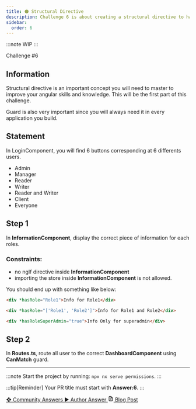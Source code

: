 ```yaml
---
title: 🟠 Structural Directive
description: Challenge 6 is about creating a structural directive to handle permissions
sidebar:
  order: 6
---
```


:::note
WIP
:::

<div class="chip">Challenge #6</div>

## Information

Structural directive is an important concept you will need to master to improve your angular skills and knowledge. This will be the first part of this challenge.

Guard is also very important since you will always need it in every application you build.

## Statement

In LoginComponent, you will find 6 buttons corresponding at 6 differents users.

- Admin
- Manager
- Reader
- Writer
- Reader and Writer
- Client
- Everyone

## Step 1

In **InformationComponent**, display the correct piece of information for each roles.

### Constraints:

- no ngIf directive inside **InformationComponent**
- importing the store inside **InformationComponent** is not allowed.

You should end up with something like below:

```html
<div *hasRole="Role1">Info for Role1</div>
```

```html
<div *hasRole="['Role1', 'Role2']">Info for Role1 and Role2</div>
```

```html
<div *hasRoleSuperAdmin="true">Info Only for superadmin</div>
```

## Step 2

In **Routes.ts**, route all user to the correct **DashboardComponent** using **CanMatch** guard.

---

:::note
Start the project by running: `npx nx serve permissions`.
:::

:::tip[Reminder]
Your PR title must start with <b>Answer:6</b>.
:::

<div class="article-footer">
  <a
    href="https://github.com/tomalaforge/angular-challenges/pulls?q=label%3A6+label%3Aanswer"
    alt="Structural Directive community solutions">
    ❖ Community Answers
  </a>
  <a
    href='https://github.com/tomalaforge/angular-challenges/pulls?q=label%3A6+label%3A'
    alt="Structural Directive solution author">
    ▶︎ Author Answer
  </a>
  <a
    href='https://medium.com/@thomas.laforge/create-a-custom-structural-directive-to-manage-permissions-like-a-pro-11a1acad30ad'
    target="_blank"
    rel="noopener noreferrer"
    alt="Structural Directive blog article">
    <svg aria-hidden="true" class="astro-yzt5nm4y astro-lq7oo3uf" width="16" height="16" viewBox="0 0 24 24" fill="currentColor" style="--sl-icon-size: 1.5rem;"><path d="M9 10h1a1 1 0 1 0 0-2H9a1 1 0 0 0 0 2Zm0 2a1 1 0 0 0 0 2h6a1 1 0 0 0 0-2H9Zm11-3.06a1.3 1.3 0 0 0-.06-.27v-.09c-.05-.1-.11-.2-.19-.28l-6-6a1.07 1.07 0 0 0-.28-.19h-.09a.88.88 0 0 0-.33-.11H7a3 3 0 0 0-3 3v14a3 3 0 0 0 3 3h10a3 3 0 0 0 3-3V8.94Zm-6-3.53L16.59 8H15a1 1 0 0 1-1-1V5.41ZM18 19a1 1 0 0 1-1 1H7a1 1 0 0 1-1-1V5a1 1 0 0 1 1-1h5v3a3 3 0 0 0 3 3h3v9Zm-3-3H9a1 1 0 0 0 0 2h6a1 1 0 0 0 0-2Z"></path></svg>
     Blog Post
  </a>
</div>
